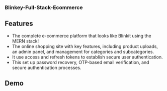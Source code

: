 
### Blinkey-Full-Stack-Ecommerce






    

## Features


- The complete e-commerce platform that looks like Blinkit using the MERN stack! 
- The online shopping site with key features, including product uploads, an admin panel, and management for categories and subcategories. 
- It use access and refresh tokens to establish secure user authentication. 
- This set up password recovery, OTP-based email verification, and secure authentication processes. 




## Demo




